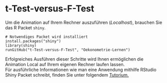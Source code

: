t-Test-versus-F-Test
============

Um die Animation auf Ihrem Rechner auszuführen (_Localhost_), brauchen Sie das R Packet `shiny`. 

```
# Notwendiges Packet wird installiert
install.packages("shiny")
library(shiny)
runGitHub("t-Test-versus-F-Test", "Oekonometrie-Lernen")
```

Erfolgreiches Ausführen dieser Schritte wird Ihnen ermöglichen die Animation Local auf Ihrem eigenen Rechner laufen lassen.   
Für ausführliche Informationen wie man eine Anwendung mithilfe RStudio Shiny Packet schreibt, finden Sie unter folgendem [Tutorium.](http://shiny.rstudio.com/tutorial/)
